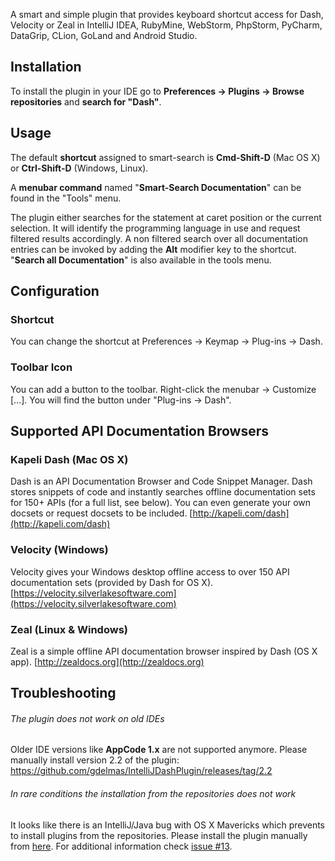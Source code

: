 A smart and simple plugin that provides keyboard shortcut access for Dash, Velocity or Zeal in IntelliJ IDEA, RubyMine, WebStorm, PhpStorm, PyCharm, DataGrip, CLion, GoLand and Android Studio.

## Installation
To install the plugin in your IDE go to **Preferences -> Plugins -> Browse repositories** and **search for "Dash"**.

## Usage
The default **shortcut** assigned to smart-search is **Cmd-Shift-D** (Mac OS X) or **Ctrl-Shift-D** (Windows, Linux).


A **menubar command** named "**Smart-Search Documentation**" can be found in the "Tools" menu.


The plugin either searches for the statement at caret position or the current selection. It will identify the programming language in use and request filtered results accordingly. A non filtered search over all documentation entries can be invoked by adding the **Alt** modifier key to the shortcut. "**Search all Documentation**" is also available in the tools menu. 

## Configuration
### Shortcut
You can change the shortcut at Preferences -> Keymap -> Plug-ins -> Dash.

### Toolbar Icon
You can add a button to the toolbar. Right-click the menubar -> Customize […]. You will find the button under "Plug-ins -> Dash".

## Supported API Documentation Browsers
### Kapeli Dash (Mac OS X)
Dash is an API Documentation Browser and Code Snippet Manager. Dash stores snippets of code and instantly searches offline documentation sets for 150+ APIs (for a full list, see below). You can even generate your own docsets or request docsets to be included.
[http://kapeli.com/dash](http://kapeli.com/dash)

### Velocity (Windows)
Velocity gives your Windows desktop offline access to over 150 API documentation sets (provided by Dash for OS X).
[https://velocity.silverlakesoftware.com](https://velocity.silverlakesoftware.com)

### Zeal (Linux & Windows)
Zeal is a simple offline API documentation browser inspired by Dash (OS X app).
[http://zealdocs.org](http://zealdocs.org)


## Troubleshooting
###### The plugin does not work on old IDEs
Older IDE versions like **AppCode 1.x** are not supported anymore. Please manually install version 2.2 of the plugin: https://github.com/gdelmas/IntelliJDashPlugin/releases/tag/2.2

###### In rare conditions the installation from the repositories does not work
It looks like there is an IntelliJ/Java bug with OS X Mavericks which prevents to install plugins from the repositories. Please install the plugin manually from [here](https://github.com/gdelmas/IntelliJDashPlugin/releases). For additional information check [issue #13](https://github.com/gdelmas/IntelliJDashPlugin/issues/13).
